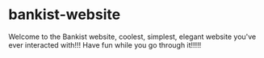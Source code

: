 # bankist-website

Welcome to the Bankist website, coolest, simplest, elegant website you've ever interacted with!!!
Have fun while you go through it!!!!!
